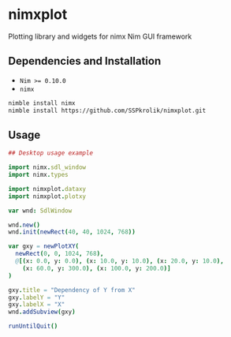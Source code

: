 # nimxplot

Plotting library and widgets for nimx Nim GUI framework

## Dependencies and Installation

 * `Nim >= 0.10.0`
 * `nimx`

```bash
nimble install nimx
nimble install https://github.com/SSPkrolik/nimxplot.git
```

## Usage

```nim
## Desktop usage example

import nimx.sdl_window
import nimx.types

import nimxplot.dataxy
import nimxplot.plotxy

var wnd: SdlWindow

wnd.new()
wnd.init(newRect(40, 40, 1024, 768))

var gxy = newPlotXY(
  newRect(0, 0, 1024, 768),
  @[(x: 0.0, y: 0.0), (x: 10.0, y: 10.0), (x: 20.0, y: 10.0),
    (x: 60.0, y: 300.0), (x: 100.0, y: 200.0)]
)

gxy.title = "Dependency of Y from X"
gxy.labelY = "Y"
gxy.labelX = "X"
wnd.addSubview(gxy)

runUntilQuit()
```
